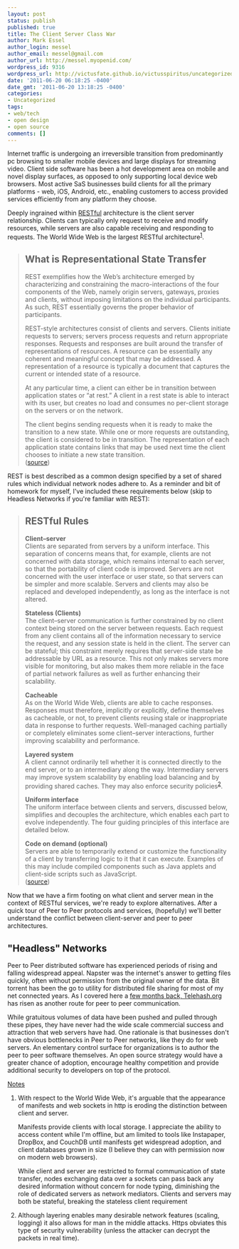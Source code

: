 ```yaml
---
layout: post
status: publish
published: true
title: The Client Server Class War
author: Mark Essel
author_login: messel
author_email: messel@gmail.com
author_url: http://messel.myopenid.com/
wordpress_id: 9316
wordpress_url: http://victusfate.github.io/victusspiritus/uncategorized/2011/06/20/the-client-server-class-war/
date: '2011-06-20 06:18:25 -0400'
date_gmt: '2011-06-20 13:18:25 -0400'
categories:
- Uncategorized
tags:
- web/tech
- open design
- open source
comments: []
---
```

<p>Internet traffic is undergoing an irreversible transition from predominantly pc browsing to smaller mobile devices and large displays for streaming video. Client side software has been a hot development area on mobile and novel display surfaces, as opposed to only supporting local device web browsers. Most active SaS businesses build clients for all the primary platforms - web, iOS, Android, etc., enabling customers to access provided services efficiently from any platform they choose.</p>
<p>Deeply ingrained within <a href="http://en.wikipedia.org/wiki/Representational_State_Transfer">RESTful</a> architecture is the client server relationship. Clients can typically only request to receive and modify resources, while servers are also capable receiving and responding to requests. The World Wide Web is the largest RESTful architecture<sup><a href="#notes">1</a></sup>. </p>
<blockquote>
<h2>What is Representational State Transfer</h2>
<p>REST exemplifies how the Web’s architecture emerged by characterizing and constraining the macro-interactions of the four components of the Web, namely origin servers, gateways, proxies and clients, without imposing limitations on the individual participants. As such, REST essentially governs the proper behavior of participants.</p>
<p>REST-style architectures consist of clients and servers. Clients initiate requests to servers; servers process requests and return appropriate responses. Requests and responses are built around the transfer of representations of resources. A resource can be essentially any coherent and meaningful concept that may be addressed. A representation of a resource is typically a document that captures the current or intended state of a resource.</p>
<p>At any particular time, a client can either be in transition between application states or “at rest.” A client in a rest state is able to interact with its user, but creates no load and consumes no per-client storage on the servers or on the network.</p>
<p>The client begins sending requests when it is ready to make the transition to a new state. While one or more requests are outstanding, the client is considered to be in transition. The representation of each application state contains links that may be used next time the client chooses to initiate a new state transition.<br />
(<a href="http://en.wikipedia.org/wiki/Representational_State_Transfer">source</a>)
</p></blockquote>
<p>REST is best described as a common design specified by a set of shared rules which individual network nodes adhere to. As a reminder and bit of homework for myself, I've included these requirements below (skip to Headless Networks if you're familiar with REST):</p>
<blockquote>
<h2>RESTful Rules</h2>
<p><b>Client–server</b><br />
Clients are separated from servers by a uniform interface. This separation of concerns means that, for example, clients are not concerned with data storage, which remains internal to each server, so that the portability of client code is improved. Servers are not concerned with the user interface or user state, so that servers can be simpler and more scalable. Servers and clients may also be replaced and developed independently, as long as the interface is not altered.</p>
<p><b>Stateless (Clients)</b><br />
The client–server communication is further constrained by no client context being stored on the server between requests. Each request from any client contains all of the information necessary to service the request, and any session state is held in the client. The server can be stateful; this constraint merely requires that server-side state be addressable by URL as a resource. This not only makes servers more visible for monitoring, but also makes them more reliable in the face of partial network failures as well as further enhancing their scalability.</p>
<p><b>Cacheable</b><br />
As on the World Wide Web, clients are able to cache responses. Responses must therefore, implicitly or explicitly, define themselves as cacheable, or not, to prevent clients reusing stale or inappropriate data in response to further requests. Well-managed caching partially or completely eliminates some client–server interactions, further improving scalability and performance.</p>
<p><b>Layered system</b><br />
A client cannot ordinarily tell whether it is connected directly to the end server, or to an intermediary along the way. Intermediary servers may improve system scalability by enabling load balancing and by providing shared caches. They may also enforce security policies<sup><a href="#notes">2</a></sup>.</p>
<p><b>Uniform interface</b><br />
The uniform interface between clients and servers, discussed below, simplifies and decouples the architecture, which enables each part to evolve independently. The four guiding principles of this interface are detailed below.</p>
<p><b>Code on demand (optional)</b><br />
Servers are able to temporarily extend or customize the functionality of a client by transferring logic to it that it can execute. Examples of this may include compiled components such as Java applets and client-side scripts such as JavaScript.<br />
(<a href="http://en.wikipedia.org/wiki/Representational_State_Transfer">source</a>)
</p></blockquote>
<p>Now that we have a firm footing on what client and server mean in the context of RESTful services, we're ready to explore alternatives. After a quick tour of Peer to Peer protocols and services, (hopefully) we'll better understand the conflict between client-server and peer to peer architectures.</p>
<h2>"Headless" Networks</h2>
<p>Peer to Peer distributed software has experienced periods of rising and falling widespread appeal. Napster was the internet's answer to getting files quickly, often without permission from the original owner of the data. Bit torrent has been the go to utility for distributed file sharing for most of my net connected years. As I covered here a <a href="http://victusfate.github.io/victusspiritus/uncategorized/2011/02/04/sing-ly-where-local-apps-compete-on-value-not-network-lock-in/">few months back, Telehash.org</a> has risen as another route for peer to peer communication. </p>
<p>While gratuitous volumes of data have been pushed and pulled through these pipes, they have never had the wide scale commercial success and attraction that web servers have had. One rationale is that businesses don't have obvious bottlenecks in Peer to Peer networks, like they do for web servers. An elementary control surface for organizations is to author the peer to peer software themselves. An open source strategy would have a greater chance of adoption, encourage healthy competition and provide  additional security to developers on top of the protocol.</p>
<p><a href="#notes" id="notes">Notes</a></p>
<ol>
<li>With respect to the World Wide Web, it's arguable that the appearance of manifests and web sockets in http is eroding the distinction between client and server.
<p>Manifests provide clients with local storage. I appreciate the ability to access content while I'm offline, but am limited to tools like Instapaper, DropBox, and CouchDB until manifests get widespread adoption, and client databases grown in size (I believe they can with permission now on modern web browsers).</p>
<p>While client and server are restricted to formal communication of state transfer, nodes exchanging data over a sockets can pass back any desired information without concern for node typing, diminishing the role of dedicated servers as network mediators. Clients and servers may both be stateful, breaking the stateless client requirement</li>
<li>Although layering enables many desirable network features (scaling, logging) it also allows for man in the middle attacks. Https obviates this type of security vulnerability (unless the attacker can decrypt the packets in real time).</li>
</ol>
